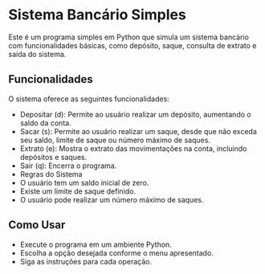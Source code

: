 # Sistema Bancário Simples
Este é um programa simples em Python que simula um sistema bancário com funcionalidades básicas, como depósito, saque, consulta de extrato e saída do sistema.

## Funcionalidades
O sistema oferece as seguintes funcionalidades:

* Depositar (d): Permite ao usuário realizar um depósito, aumentando o saldo da conta.
* Sacar (s): Permite ao usuário realizar um saque, desde que não exceda seu saldo, limite de saque ou número máximo de saques.
* Extrato (e): Mostra o extrato das movimentações na conta, incluindo depósitos e saques.
* Sair (q): Encerra o programa.
* Regras do Sistema
* O usuário tem um saldo inicial de zero.
* Existe um limite de saque definido.
* O usuário pode realizar um número máximo de saques.

## Como Usar
* Execute o programa em um ambiente Python.
* Escolha a opção desejada conforme o menu apresentado.
* Siga as instruções para cada operação.
